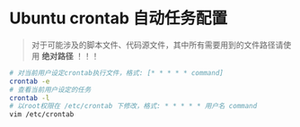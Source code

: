 # Ubuntu crontab 自动任务配置

> 对于可能涉及的脚本文件、代码源文件，其中所有需要用到的文件路径请使用 **绝对路径** ！！！

```bash
# 对当前用户设定crontab执行文件，格式: [* * * * * command]
crontab -e
# 查看当前用户设定的任务
crontab -l
# 以root权限在 /etc/crontab 下修改，格式: * * * * * 用户名 command
vim /etc/crontab
```

